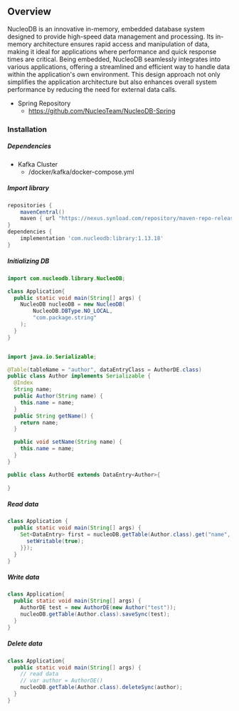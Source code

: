 ## Overview
NucleoDB is an innovative in-memory, embedded database system designed to provide high-speed data management and processing. Its in-memory architecture ensures rapid access and manipulation of data, making it ideal for applications where performance and quick response times are critical. Being embedded, NucleoDB seamlessly integrates into various applications, offering a streamlined and efficient way to handle data within the application's own environment. This design approach not only simplifies the application architecture but also enhances overall system performance by reducing the need for external data calls.

 * Spring Repository
   * https://github.com/NucleoTeam/NucleoDB-Spring

### Installation

##### Dependencies

* Kafka Cluster
  * /docker/kafka/docker-compose.yml

##### Import library
```groovy
repositories {
    mavenCentral()
    maven { url "https://nexus.synload.com/repository/maven-repo-releases/" }
}
dependencies {
    implementation 'com.nucleodb:library:1.13.18'
}
```

##### Initializing DB
```java
import com.nucleodb.library.NucleoDB;

class Application{
  public static void main(String[] args) {
    NucleoDB nucleoDB = new NucleoDB(
        NucleoDB.DBType.NO_LOCAL,
        "com.package.string"
    );
  }
}
```

```java

import java.io.Serializable;

@Table(tableName = "author", dataEntryClass = AuthorDE.class)
public class Author implements Serializable {
  @Index
  String name;
  public Author(String name) {
    this.name = name;
  }
  public String getName() {
    return name;
  }

  public void setName(String name) {
    this.name = name;
  }
}

public class AuthorDE extends DataEntry<Author>{
  
}
```

##### Read data
```java
class Application {
  public static void main(String[] args) {
    Set<DataEntry> first = nucleoDB.getTable(Author.class).get("name", "test", new DataEntryProjection(){{
      setWritable(true);
    }});
  }
}
```

##### Write data

```java
class Application{
  public static void main(String[] args) {
    AuthorDE test = new AuthorDE(new Author("test"));
    nucleoDB.getTable(Author.class).saveSync(test);
  }
}
```

##### Delete data

```java
class Application{
  public static void main(String[] args) { 
    // read data 
    // var author = AuthorDE()
    nucleoDB.getTable(Author.class).deleteSync(author);
  }
}
```